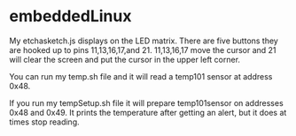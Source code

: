 # embeddedLinux
My etchasketch.js displays on the LED matrix. There are five buttons they are hooked up to 
pins 11,13,16,17,and 21. 11,13,16,17 move the cursor and 21 will clear the screen and 
put the cursor in the upper left corner.

You can run my temp.sh file and it will read a temp101 sensor at address 0x48.

If you run my tempSetup.sh file it will prepare temp101sensor on addresses 0x48 and 0x49.
It prints the temperature after getting an alert, but it does at times stop reading.